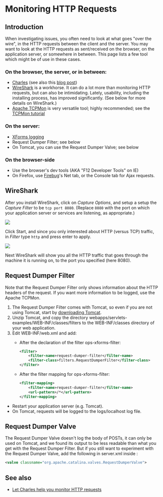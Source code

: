 # Monitoring HTTP Requests

## Introduction

When investigating issues, you often need to look at what goes "over the wire", in the HTTP requests between the client and the server. You may want to look at the HTTP requests as sent/received on the browser, on the application server, or somewhere in between. This page lists a few tool which might be of use in these cases.

### On the browser, the server, or in between:

* [Charles][2] (see also this [blog post][3])
* [WireShark][4] is a workhorse. It can do a lot more than monitoring HTTP requests, but can also be intimidating. Lately, usability, including the installing process, has improved significantly. (See below for more details on WireShark.)
* [Apache TCPMon][5] is very versatile tool; highly recommended; see the [TCPMon tutorial][6]

### On the server:

* [XForms logging][7]
* Request Dumper Filter; see below
* On Tomcat, you can use the Request Dumper Valve; see below

### On the browser-side

* Use the browser's dev tools (AKA "F12 Developer Tools" on IE)
* On Firefox, use [Firebug][8]'s Net tab, or the Console tab for Ajax requests.

## WireShark

After you install WireShark, click on _Capture Options_, and setup a setup the _Capture Filter_ to be `tcp port 8080`. (Replace `8080` with the port on which your application server or services are listening, as appropriate.)

![](../images/wireshark-capture-filter.png)

Click Start, and since you only interested about HTTP (versus TCP) traffic, in _Filter_ type `http` and press enter to apply.

![](../images/wireshark-filter.png)

Next WireShark will show you all the HTTP traffic that goes through the machine it is running on, to the port you specified (here 8080).

## Request Dumper Filter

Note that the Request Dumper Filter only shows information about the HTTP headers of the request. If you want more information to be logged, use the Apache TCPMon.

1. The Request Dumper Filter comes with Tomcat, so even if you are not using Tomcat, start by [downloading Tomcat][11].
2. Unzip Tomcat, and copy the directory webapps/servlets-examples/WEB-INF/classes/filters to the WEB-INF/classes directory of your web application.
3. Edit WEB-INF/web.xml and add:
    * After the declaration of the filter ops-xforms-filter:

        ```xml
        <filter>
            <filter-name>request-dumper-filter</filter-name>
            <filter-class>filters.RequestDumperFilter</filter-class>
        </filter>
        ```

    * After the filter mapping for ops-xforms-filter:

        ```xml
        <filter-mapping>
            <filter-name>request-dumper-filter</filter-name>
            <url-pattern>/*</url-pattern>
        </filter-mapping>
        ```

* Restart your application server (e.g. Tomcat).
* On Tomcat, requests will be logged to the logs/localhost log file.

## Request Dumper Valve

The Request Dumper Valve doesn't log the body of POSTs, it can only be used on Tomcat, and we found its output to be less readable than what you get with the Request Dumper Filter. But if you still want to experiment with the Request Dumper Valve, add the following in server.xml inside <engine>:

```xml
<valve classname="org.apache.catalina.valves.RequestDumperValve">
```

## See also

- [Let Charles help you monitor HTTP requests](http://blog.orbeon.com/2013/04/let-charles-help-you-monitor-http.html)

[2]: http://www.charlesproxy.com/
[3]: http://blog.orbeon.com/2013/04/let-charles-help-you-monitor-http.html
[4]: http://www.wireshark.org/
[5]: http://ws.apache.org/commons/tcpmon/
[6]: http://ws.apache.org/commons/tcpmon/tcpmontutorial.html
[7]: ../../configuration/advanced/xforms-logging.html
[8]: https://addons.mozilla.org/en-US/firefox/addon/1843
[11]: https://tomcat.apache.org/download-70.cgi

